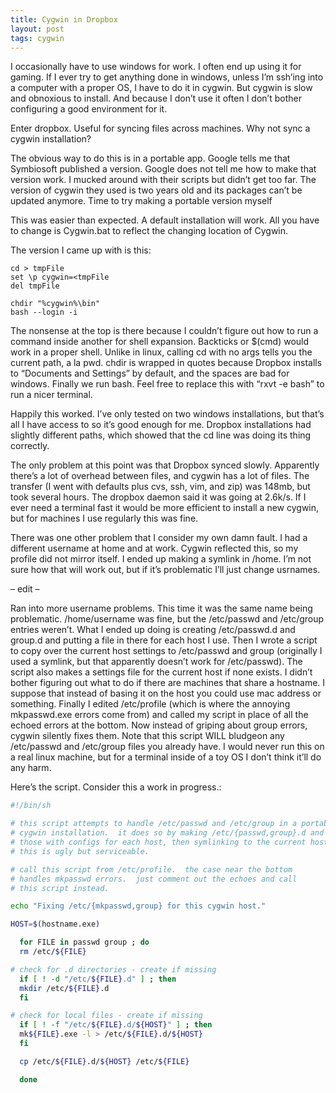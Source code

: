 ```yaml
---
title: Cygwin in Dropbox
layout: post
tags: cygwin
---
```




I occasionally have to use windows for work.  I often end up using it for gaming.  If I ever try to get anything done in windows, unless I’m ssh’ing into a computer with a proper OS, I have to do it in cygwin.  But cygwin is slow and obnoxious to install.  And because I don’t use it often I don’t bother configuring a good environment for it.

Enter dropbox.  Useful for syncing files across machines.  Why not sync a cygwin installation?

The obvious way to do this is in a portable app.  Google tells me that Symbiosoft published a version.  Google does not tell me how to make that version work.  I mucked around with their scripts but didn’t get too far.  The version of cygwin they used is two years old and its packages can’t be updated anymore. Time to try making a portable version myself

This was easier than expected.  A default installation will work.  All you have to change is Cygwin.bat to reflect the changing location of Cygwin.

The version I came up with is this:

```
cd > tmpFile
set \p cygwin=<tmpFile
del tmpFile

chdir "%cygwin%\bin"
bash --login -i
```

The nonsense at the top is there because I couldn’t figure out how to run a command inside another for shell expansion.  Backticks or $(cmd) would work in a proper shell.  Unlike in linux, calling cd with no args tells you the current path, a la pwd.  chdir is wrapped in quotes because Dropbox installs to “Documents and Settings” by default, and the spaces are bad for windows.  Finally we run bash.  Feel free to replace this with “rxvt -e bash” to run a nicer terminal.

Happily this worked.  I’ve only tested on two windows installations, but that’s all I have access to so it’s good enough for me.  Dropbox installations had slightly different paths, which showed that the cd line was doing its thing correctly.

The only problem at this point was that Dropbox synced slowly.  Apparently there’s a lot of overhead between files, and cygwin has a lot of files.  The transfer (I went with defaults plus cvs, ssh, vim, and zip) was 148mb, but took several hours.  The dropbox daemon said it was going at 2.6k/s.  If I ever need a terminal fast it would be more efficient to install a new cygwin, but for machines I use regularly this was fine.

There was one other problem that I consider my own damn fault.  I had a different username at home and at work.  Cygwin reflected this, so my profile did not mirror itself.  I ended up making a symlink in /home.  I’m not sure how that will work out, but if it’s problematic I’ll just change usrnames.

– edit –

Ran into more username problems.  This time it was the same name being problematic.  /home/username was fine, but the /etc/passwd and /etc/group entries weren’t.  What I ended up doing is creating /etc/passwd.d and group.d and putting a file in there for each host I use.   Then I wrote a script to copy over the current host settings to /etc/passwd and group (originally I used a symlink, but that apparently doesn’t work for /etc/passwd).  The script also makes a settings file for the current host if none exists.  I didn’t bother figuring out what to do if there are machines that share a hostname.  I suppose that instead of basing it on the host you could use mac address or something.  Finally I edited /etc/profile (which is where the annoying mkpasswd.exe errors come from) and called my script in place of all the echoed errors at the bottom.  Now instead of griping about group errors, cygwin silently fixes them.  Note that this script WILL bludgeon any /etc/passwd and /etc/group files you already have.  I would never run this on a real linux machine, but for a terminal inside of a toy OS I don’t think it’ll do any harm.

Here’s the script. Consider this a work in progress.:

```bash
#!/bin/sh

# this script attempts to handle /etc/passwd and /etc/group in a portable
# cygwin installation.  it does so by making /etc/{passwd,group}.d and filling
# those with configs for each host, then symlinking to the current host.
# this is ugly but serviceable.  

# call this script from /etc/profile.  the case near the bottom
# handles mkpasswd errors.  just comment out the echoes and call
# this script instead.

echo "Fixing /etc/{mkpasswd,group} for this cygwin host."

HOST=$(hostname.exe)

  for FILE in passwd group ; do
  rm /etc/${FILE}

# check for .d directories - create if missing
  if [ ! -d "/etc/${FILE}.d" ] ; then
  mkdir /etc/${FILE}.d
  fi

# check for local files - create if missing
  if [ ! -f "/etc/${FILE}.d/${HOST}" ] ; then
  mk${FILE}.exe -l > /etc/${FILE}.d/${HOST}
  fi

  cp /etc/${FILE}.d/${HOST} /etc/${FILE}

  done
```


